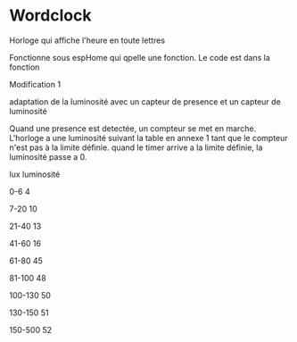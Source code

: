 # Wordclock
Horloge qui affiche l'heure en toute lettres

Fonctionne sous espHome qui qpelle une fonction.
Le code est dans la fonction


Modification 1

adaptation de la luminosité avec un capteur de presence et un capteur de luminosité

Quand une presence est detectée, un compteur se met en marche.
L'horloge a une luminosité suivant la table en annexe 1 tant que le compteur n'est pas à la limite définie.
quand le timer arrive a la limite définie, la luminosité passe a 0.

lux   luminosité

0-6        4

7-20       10

21-40      13

41-60      16

61-80      45

81-100     48

100-130    50

130-150    51

150-500    52

